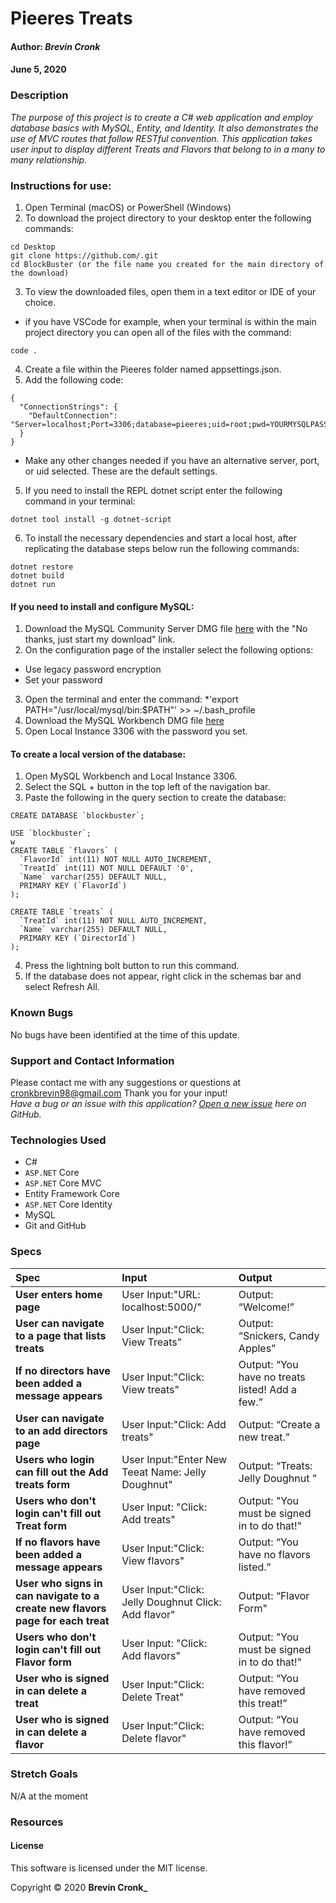 # **Pieeres Treats**

#### Author: **_Brevin Cronk_**
#### June 5, 2020



### Description

_The purpose of this project is to create a C# web application and employ database basics with MySQL, Entity, and Identity. It also demonstrates the use of MVC routes that follow RESTful convention. This application takes user input to display different Treats and Flavors that belong to in a many to many relationship._

### Instructions for use:

1. Open Terminal (macOS) or PowerShell (Windows)
2. To download the project directory to your desktop enter the following commands:
```
cd Desktop
git clone https://github.com/.git
cd BlockBuster (or the file name you created for the main directory of the download)
```
3. To view the downloaded files, open them in a text editor or IDE of your choice.
* if you have VSCode for example, when your terminal is within the main project directory you can open all of the files with the command:
```
code .
```
4. Create a file within the Pieeres folder named appsettings.json.
5. Add the following code:
```
{
  "ConnectionStrings": {
    "DefaultConnection": "Server=localhost;Port=3306;database=pieeres;uid=root;pwd=YOURMYSQLPASSWORDHERE;"
  }
}
```
* Make any other changes needed if you have an alternative server, port, or uid selected. These are the default settings.

5. If you need to install the REPL dotnet script enter the following command in your terminal: 
```
dotnet tool install -g dotnet-script
```
6. To install the necessary dependencies and start a local host, after replicating the database steps below run the following commands:
```
dotnet restore
dotnet build
dotnet run
```

#### If you need to install and configure MySQL:
1. Download the MySQL Community Server DMG file [here](https://dev.mysql.com/downloads/file/?id=484914) with the "No thanks, just start my download" link.
2. On the configuration page of the installer select the following options:
* Use legacy password encryption
* Set your password
3. Open the terminal and enter the command:
*'export PATH="/usr/local/mysql/bin:$PATH"' >> ~/.bash_profile
4. Download the MySQL Workbench DMG file [here](https://dev.mysql.com/downloads/file/?id=484391)
5. Open Local Instance 3306 with the password you set.

#### To create a local version of the database:
1. Open MySQL Workbench and Local Instance 3306.
2. Select the SQL + button in the top left of the navigation bar.
3. Paste the following in the query section to create the database:

```
CREATE DATABASE `blockbuster`;

USE `blockbuster`;
w
CREATE TABLE `flavors` (
  `FlavorId` int(11) NOT NULL AUTO_INCREMENT,
  `TreatId` int(11) NOT NULL DEFAULT '0',
  `Name` varchar(255) DEFAULT NULL,
  PRIMARY KEY (`FlavorId`)
);

CREATE TABLE `treats` (
  `TreatId` int(11) NOT NULL AUTO_INCREMENT,
  `Name` varchar(255) DEFAULT NULL,
  PRIMARY KEY (`DirectorId`)
);

```

4. Press the lightning bolt button to run this command.
5. If the database does not appear, right click in the schemas bar and select Refresh All.

### Known Bugs

No bugs have been identified at the time of this update.

### Support and Contact Information

Please contact me with any suggestions or questions at cronkbrevin98@gmail.com Thank you for your input!  
_Have a bug or an issue with this application? [Open a new issue](https://github.com) here on GitHub._

### Technologies Used

* C#
* `ASP.NET` Core
* `ASP.NET` Core MVC
* Entity Framework Core
* `ASP.NET` Core Identity
* MySQL
* Git and GitHub

### Specs
| Spec | Input | Output |
| :------------- | :------------- | :------------- |
| **User enters home page** | User Input:"URL: localhost:5000/" | Output: “Welcome!” |
| **User can navigate to a page that lists treats** | User Input:"Click: View Treats" | Output: “Snickers, Candy Apples” |
| **If no directors have been added a message appears** | User Input:"Click: View treats" | Output: “You have no treats listed! Add a few.” |
| **User can navigate to an add directors page** | User Input:"Click: Add treats" | Output: “Create a new treat.” |
| **Users who login can fill out the Add treats form** | User Input:"Enter New Teeat Name: Jelly Doughnut" | Output: “Treats: Jelly Doughnut ” |
| **Users who don't login can't fill out Treat form** | User Input: "Click: Add treats" | Output: "You must be signed in to do that!" |
| **If no flavors have been added a message appears** | User Input:"Click: View flavors" | Output: “You have no flavors listed.” |
| **User who signs in can navigate to a create new flavors page for each treat** | User Input:"Click: Jelly Doughnut Click: Add flavor" | Output: “Flavor Form" |
| **Users who don't login can't fill out Flavor form** | User Input: "Click: Add flavors" | Output: "You must be signed in to do that!" |
| **User who is signed in can delete a treat** | User Input:"Click: Delete Treat" | Output: “You have removed this treat!” |
| **User who is signed in can delete a flavor** | User Input:"Click: Delete flavor" | Output: “You have removed this flavor!” |

### Stretch Goals
N/A at the moment

<!-- &#9745; -->

### Resources


#### License

This software is licensed under the MIT license.

Copyright © 2020 **Brevin Cronk_**